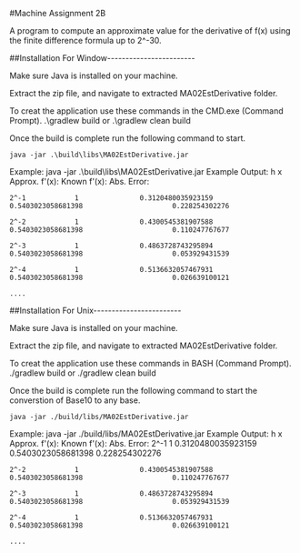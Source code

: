 #Machine Assignment 2B

A program to compute an approximate value for the derivative of f(x) using the finite difference formula up to 2^-30.


##Installation For Window------------------------

Make sure Java is installed on your machine.

Extract the zip file, and navigate to extracted MA02EstDerivative folder. 

To creat the application use these commands in the CMD.exe (Command Prompt).
	.\gradlew build 
or 
	.\gradlew clean build 


Once the build is complete run the following command to start.

	java -jar .\build\libs\MA02EstDerivative.jar

Example: java -jar .\build\libs\MA02EstDerivative.jar
Example Output:
	h               x               Approx. f'(x):                  Known f'(x):                            Abs. Error:
	
	2^-1            1               0.3120480035923159              0.5403023058681398                      0.228254302276
	
	2^-2            1               0.4300545381907588              0.5403023058681398                      0.110247767677
	
	2^-3            1               0.4863728743295894              0.5403023058681398                      0.053929431539
	
	2^-4            1               0.5136632057467931              0.5403023058681398                      0.026639100121
	
	....



##Installation For Unix------------------------

Make sure Java is installed on your machine.

Extract the zip file, and navigate to extracted MA02EstDerivative folder. 

To creat the application use these commands in BASH (Command Prompt).
	./gradlew build 
or 
	./gradlew clean build 


Once the build is complete run the following command to start the converstion of Base10 to any base.

	java -jar ./build/libs/MA02EstDerivative.jar


Example: java -jar ./build/libs/MA02EstDerivative.jar
Example Output:
	h               x               Approx. f'(x):                  Known f'(x):                            Abs. Error:
	2^-1            1               0.3120480035923159              0.5403023058681398                      0.228254302276
	
	2^-2            1               0.4300545381907588              0.5403023058681398                      0.110247767677
	
	2^-3            1               0.4863728743295894              0.5403023058681398                      0.053929431539
	
	2^-4            1               0.5136632057467931              0.5403023058681398                      0.026639100121
	
	....

